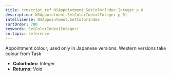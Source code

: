 ```yaml
---
title: crmscript_ref_NSAppointment_SetColorIndex_Integer_p_0
description: NSAppointment.SetColorIndex(Integer p_0)
intellisense: NSAppointment.SetColorIndex
sortOrder: 780
keywords: SetColorIndex(Integer)
so.topic: reference
---
```



Appointment colour, used only in Japanese versions. Western versions take colour from Task



* **ColorIndex:** Integer
* **Returns:** Void


